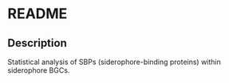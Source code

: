 # README

## Description

Statistical analysis of SBPs (siderophore-binding proteins) within siderophore BGCs.
